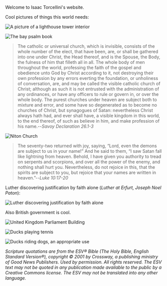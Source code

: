 Welcome to Isaac Torcellini's website.

Cool pictures of things this world needs:

![A picture of a lighthouse tower interior](https://upload.wikimedia.org/wikipedia/commons/thumb/3/30/Lighthouse_lantern_room_with_Fresnel_lens.png/345px-Lighthouse_lantern_room_with_Fresnel_lens.png)

![The bay psalm book](https://upload.wikimedia.org/wikipedia/commons/thumb/a/a8/Bay1640.jpg/376px-Bay1640.jpg)

> The catholic or universal church, which is invisible, consists of the whole number of the elect, that have been, are, or shall be gathered into one under Christ, the Head thereof, and is the Spouse, the Body, the fulness of him that filleth all in all.
The whole body of men throughout the world, professing the faith of the gospel and obedience unto God by Christ according to it, not destroying their own profession by any errors everting the foundation, or unholiness of conversation, are, and may be called the visible catholic church of Christ; although as such it is not entrusted with the administration of any ordinances, or have any officers to rule or govern in, or over the whole body.
The purest churches under heaven are subject both to mixture and error, and some have so degenerated as to become no churches of Christ, but synagogues of Satan: nevertheless Christ always hath had, and ever shall have, a visible kingdom in this world, to the end thereof, of such as believe in him, and make profession of his name.--*Savoy Declaration 26.1-3*

![Niton Church](https://www.oldbookillustrations.com/wp-content/high-res/n-d-1834/niton-church-768.jpg)

> The seventy-two returned with joy, saying, “Lord, even the demons are subject to us in your name!” And he said to them, “I saw Satan fall like lightning from heaven. Behold, I have given you authority to tread on serpents and scorpions, and over all the power of the enemy, and nothing shall hurt you. Nevertheless, do not rejoice in this, that the spirits are subject to you, but rejoice that your names are written in heaven.”--*Luke 10:17-20*

Luther discovering justification by faith alone (*Luther at Erfurt, Joseph Noel Paton*):

![Luther discovering justification by faith alone](https://upload.wikimedia.org/wikipedia/commons/f/f6/Luther_at_Erfurt_-_Justification_by_Faith.jpg)

Also British government is cool.

![United Kingdom Parliament Building](https://upload.wikimedia.org/wikipedia/commons/thumb/7/75/Parliament_at_Sunset.JPG/640px-Parliament_at_Sunset.JPG)

![Ducks playing tennis](https://www.oldbookillustrations.com/wp-content/high-res/1913/handsome-pair-768.jpg)

![Ducks riding dogs, an appropriate use](https://www.oldbookillustrations.com/wp-content/high-res/1913/gallop-canter-trot-768.jpg)

*Scripture quotations are from the ESV® Bible (The Holy Bible, English Standard Version®), copyright © 2001 by Crossway, a publishing ministry of Good News Publishers. Used by permission. All rights reserved. The ESV text may not be quoted in any publication made available to the public by a Creative Commons license. The ESV may not be translated into any other language.*

